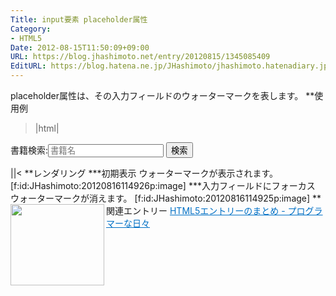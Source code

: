 ```yaml
---
Title: input要素 placeholder属性
Category:
- HTML5
Date: 2012-08-15T11:50:09+09:00
URL: https://blog.jhashimoto.net/entry/20120815/1345085409
EditURL: https://blog.hatena.ne.jp/JHashimoto/jhashimoto.hatenadiary.jp/atom/entry/12921228815717255901
---
```


placeholder属性は、その入力フィールドのウォーターマークを表します。
**使用例
>|html|
<!DOCTYPE html>
<html lang="ja">
<head>
<title>Hello! HTML5></title>
<meta charset="UTF-8">
</head>
<body>
    <form action="hoge.cgi" method="post">
        <p>
            書籍検索:<input type="search" id="booktitle" placeholder="書籍名" />
            <input type="submit" value="検索" />
        </p>
    </form>
</body>
||<
**レンダリング
***初期表示
ウォーターマークが表示されます。
[f:id:JHashimoto:20120816114926p:image]
***入力フィールドにフォーカス
ウォーターマークが消えます。
[f:id:JHashimoto:20120816114925p:image]
**関連エントリー
<a href="http://d.hatena.ne.jp/JHashimoto/20120518/1337642816" target="_blank" rel="nofollow"><img class="alignleft" align="left" border="0" src="http://capture.heartrails.com/150x130/shadow?http://d.hatena.ne.jp/JHashimoto/20120518/1337642816" alt="" width="150" height="130" /></a><a style="color:#0070C5;" href="http://d.hatena.ne.jp/JHashimoto/20120518/1337642816" target="_blank" rel="nofollow">HTML5エントリーのまとめ - プログラマーな日々</a><a href="http://b.hatena.ne.jp/entry/http://d.hatena.ne.jp/JHashimoto/20120518/1337642816" target="_blank"><img border="0" src="http://b.hatena.ne.jp/entry/image/http://d.hatena.ne.jp/JHashimoto/20120518/1337642816" alt="" /></a><br style="clear:both;" />
